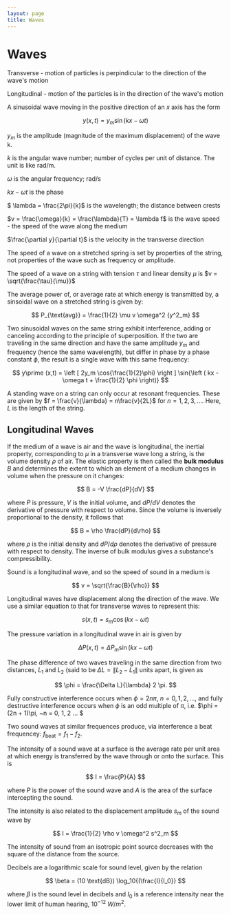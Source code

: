 ```yaml
---
layout: page
title: Waves
---
```


# Waves

Transverse - motion of particles is perpindicular to the direction of the wave's motion

Longitudinal - motion of the particles is in the direction of the wave's motion

A sinusoidal wave moving in the positive direction of an $x$ axis has the form

$$ y(x,t) = y_m \sin(kx - \omega t) $$

$y_m$ is the amplitude (magnitude of the maximum displacement) of the wave k. 

$k$ is the angular wave number; number of cycles per unit of distance. The unit is like rad/m.

$\omega$ is the angular frequency; rad/s

$kx - \omega t$ is the phase

$ \lambda = \frac{2\pi}{k}$ is the wavelength; the distance between crests

$v = \frac{\omega}{k} = \frac{\lambda}{T} = \lambda f$ is the wave speed - the speed of the wave along the medium

$\frac{\partial y}{\partial t}$ is the velocity in the transverse direction

The speed of a wave on a stretched spring is set by properties of the string, not properties of the wave such as frequency or amplitude.

The speed of a wave on a string with tension $\tau$ and linear density $\mu$ is $v = \sqrt{\frac{\tau}{\mu}}$

The average power of, or average rate at which energy is transmitted by, a sinsoidal wave on a stretched string is given by:

$$ P_{\text{avg}} = \frac{1}{2} \mu v \omega^2 {y^2_m} $$ 

Two sinusoidal waves on the same string exhibit interference, adding or canceling according to the principle of superposition. If the two are traveling in the same direction and have the same amplitude $y_m$ and frequency (hence the same wavelength), but differ in phase by a phase constant $\phi$, the result is a single wave with this same frequency:

$$ y\prime (x,t) = \left [ 2y_m \cos{\frac{1}{2}\phi} \right ] \sin{\left ( kx -\omega t + \frac{1}{2} \phi \right)} $$

A standing wave on a string can only occur at resonant frequencies. These are given by $f = \frac{v}{\lambda} = n\frac{v}{2L}$ for $n = 1,2,3,...$. Here, $L$ is the length of the string.

## Longitudinal Waves

If the medium of a wave is air and the wave is longitudinal, the inertial property, corresponding to $\mu$ in a transverse wave long a string, is the volume density $\rho$ of air. The elastic property is then called the **bulk modulus** $B$ and determines the extent to which an element of a medium changes in volume when the pressure on it changes:

$$ B = -V \frac{dP}{dV} $$

where $P$ is pressure, $V$ is the initial volume, and $dP/dV$ denotes the derivative of pressure with respect to volume. Since the volume is inversely proportional to the density, it follows that

$$ B = \rho \frac{dP}{d\rho} $$

where $\rho$ is the initial density and $dP/d\rho$ denotes the derivative of pressure with respect to density. The inverse of bulk modulus gives a substance's compressibility.

Sound is a longitudinal wave, and so the speed of sound in a medium is

$$ v = \sqrt{\frac{B}{\rho}} $$ 

Longitudinal waves have displacement along the direction of the wave. We use a similar equation to that for transverse waves to represent this:

$$ s(x,t) = s_m \cos{(kx - \omega t)} $$

The pressure variation in a longitudinal wave in air is given by

$$ \Delta P(x,t) = \Delta P_m \sin{(kx - \omega t)} $$

The phase difference of two waves traveling in the same direction from two distances, $L_1$ and $L_2$ (said to be $\Delta L = \left \| L_2 - L_1 \right \|$ units apart, is given as

$$ \phi = \frac{\Delta L}{\lambda} 2 \pi. $$

Fully constructive interference occurs when $\phi = 2 n \pi,~ n = 0, 1, 2, ...$, and fully destructive interference occurs when $\phi$ is an odd multiple of $\pi$, i.e. $\phi = (2n + 1)\pi, ~n = 0, 1, 2 ... $

Two sound waves at similar frequences produce, via interference a beat frequencey: $f_{\text{beat}} = f_1 - f_2.$ 

The intensity of a sound wave at a surface is the average rate per unit area at which energy is transferred by the wave through or onto the surface. This is

$$ I = \frac{P}{A} $$

where $P$ is the power of the sound wave and $A$ is the area of the surface intercepting the sound.

The intensity is also related to the displacement amplitude $s_m$ of the sound wave by

$$ I = \frac{1}{2} \rho v \omega^2 s^2_m $$

The intensity of sound from an isotropic point source decreases with the square of the distance from the source.

Decibels are a logarithmic scale for sound level, given by the relation

$$ \beta = (10 \text{dB}) \log_10{(\frac{I}{I_0}} $$

where $\beta$ is the sound level in decibels and $I_0$ is a reference intensity near the lower limit of human hearing, $10^{-12} ~ W/m^2.$
